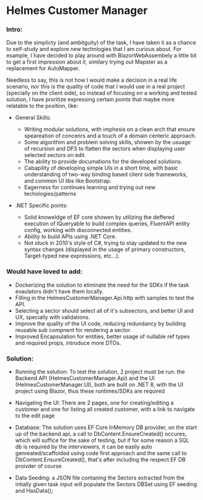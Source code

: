 # Helmes Customer Manager
### Intro:
Due to the simplicty (and ambitguity) of the task, I have taken it as a chance to self-study and explore new technlogies that I am curious about.
For example, I have decided to play around with BlazorWebAssembely a little bit to get a first impression about it, similary trying out Mapster as a replacement for AutoMapper.

Needless to say, this is not how I would make a decision in a real life scenario, nor this is the quality of code that I would use in a real project (specially on the client side), so instead of focusing on a working and tested solution, I have proritize expressing certain points that maybe more relatable to the position, like:
- General Skills:
   - Writing modular solutions, with imphesis on a clean arch that ensure speareation of concenrs and a touch of a domain centeric approach.
   - Some algorithim and problem solving skills, showen by the usuage of recursion and DFS to flatten the sectors when displaying user selected sectors on edit.
   - The ability to provide documations for the developed solutions.
   - Cabapility of developing simple UIs in a short time, with basic understanding of two-way binding based client side frameworks, and common UI libs like Bootstrap.
   - Eagerness for continues learning and trying out new techologies/patterns
	
- .NET Specific points:
    - Solid knoweldge of EF core showen by utilizing the deffered execution of IQueryable to build complex queries, FluentAPI entity config, working with disconnected entities.
    - Ability to build APIs using .NET Core.
    - Not stuck in 2010's style of C#, trying to stay updated to the new syntax changes (displayed in the usage of primary constructors, Target-typed new expressions, etc...).

### Would have loved to add:
- Dockerizing the solution to eliminate the need for the SDKs if the task evaulators didn't have them locally.
- Filling in the HelmesCustomerManager.Api.http with samples to test the API.   
- Selecting a sector should select all of it's subsectors, and better UI and UX, specially with validations.
- Improve the quality of the UI code, reducing redundancy by building reusable sub compnent for rendering a sector.
- Improved Encapsulation for entities, better usage of nullable ref types and required props, introduce more DTOs.

### Solution:
- Running the solution:
  To test the solution, 2 project must be run: the Backend API (HelmesCustomerManager.Api) and the UI (HelmesCustomerManager.UI), both are bulit on .NET 8, with the UI project using Blazor, thus these runtimes/SDKs are required

- Navigating the UI:
  There are 2 pages, one for creating/editing a customer and one for listing all created customer, with a link to navigate to the edit page
  
- Database:
  The solution uses EF Core InMemory DB provider, on the start up of the backend api, a call to DbContent.EnsureCreated() occures, which will suffice for the sake of testing, but if for some reason a SQL db is required by the interviewers, it can be easily auto genreated/scaffolded using code first approach and the same call to  DbContent.EnsureCreated(), that's after including the respect EF DB proivder of course

- Data Seeding:
  a JSON file contaning the Sectors extracted from the intially given task input will populate the Sectors DBSet using EF seeding and HasData();

	
    


  
  


